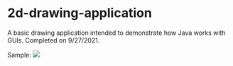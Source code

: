 # 2d-drawing-application
A basic drawing application intended to demonstrate how Java works with GUIs. Completed on 9/27/2021.


Sample:
![](https://i.imgur.com/oGUVqBz.png)
